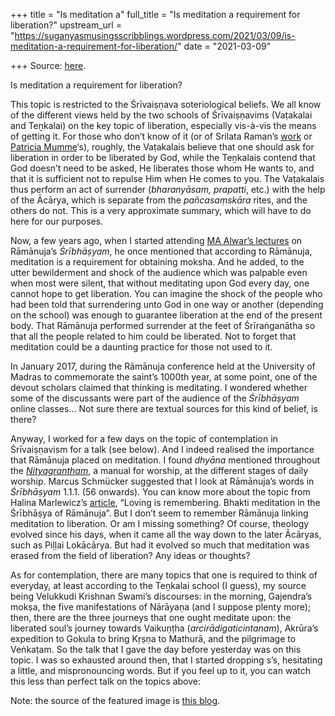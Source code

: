 +++
title = "Is meditation a"
full_title = "Is meditation a requirement for liberation?"
upstream_url = "https://suganyasmusingsscribblings.wordpress.com/2021/03/09/is-meditation-a-requirement-for-liberation/"
date = "2021-03-09"

+++
Source: [here](https://suganyasmusingsscribblings.wordpress.com/2021/03/09/is-meditation-a-requirement-for-liberation/).

Is meditation a requirement for liberation?

This topic is restricted to the Śrīvaiṣṇava soteriological beliefs. We all know of the different views held by the two schools of Śrīvaiṣṇavims (Vaṭakalai and Teṉkalai) on the key topic of liberation, especially vis-à-vis the means of getting it. For those who don’t know of it (or of Srilata Raman’s [work](https://books.google.co.in/books/about/Self_Surrender_prapatti_to_God_in_Shriva.html?id=O1c6KjcHf5AC&redir_esc=y) or [Patricia Mumme](https://archive.org/details/svtd_pm)‘s), roughly, the Vaṭakalais believe that one should ask for liberation in order to be liberated by God, while the Teṉkalais contend that God doesn’t need to be asked, He liberates those whom He wants to, and that it is sufficient not to repulse Him when He comes to you. The Vaṭakalais thus perform an act of surrender (*bharanyāsam, prapatti*, etc.) with the help of the Ācārya, which is separate from the *pañcasaṃskāra* rites, and the others do not. This is a very approximate summary, which will have to do here for our purposes.

Now, a few years ago, when I started attending [MA Alwar’s lectures](https://www.youtube.com/c/RamanujaOrg/playlists) on Rāmānuja’s *Śrībhāṣyam*, he once mentioned that according to Rāmānuja, meditation is a requirement for obtaining moksha. And he added, to the utter bewilderment and shock of the audience which was palpable even when most were silent, that without meditating upon God every day, one cannot hope to get liberation. You can imagine the shock of the people who had been told that surrendering unto God in one way or another (depending on the school) was enough to guarantee liberation at the end of the present body. That Rāmānuja performed surrender at the feet of Śrīraṅganātha so that all the people related to him could be liberated. Not to forget that meditation could be a daunting practice for those not used to it.

In January 2017, during the Rāmānuja conference held at the University of Madras to commemorate the saint’s 1000th year, at some point, one of the devout scholars claimed that thinking is meditating. I wondered whether some of the discussants were part of the audience of the *Śrībhāṣyam* online classes… Not sure there are textual sources for this kind of belief, is there?

Anyway, I worked for a few days on the topic of contemplation in Śrīvaiṣṇavism for a talk (see below). And I indeed realised the importance that Rāmānuja placed on meditation. I found *dhyāna* mentioned throughout the *[Nityagrantham](https://link.springer.com/article/10.1007/s11407-020-09282-4)*, a manual for worship, at the different stages of daily worship. Marcus Schmücker suggested that I look at Rāmānuja’s words in *Śrībhāṣyam* 1.1.1. (56 onwards). You can know more about the topic from Halina Marlewicz’s [article](https://www.academia.edu/994852/Loving_is_remembering_Bhakti_meditation_in_the_Śrībhāṣya_of_Rāmānuja), “Loving is remembering. Bhakti meditation in the Śrībhāṣya of Rāmānuja”. But I don’t seem to remember Rāmānuja linking meditation to liberation. Or am I missing something? Of course, theology evolved since his days, when it came all the way down to the later Ācāryas, such as Piḷḷai Lokācārya. But had it evolved so much that meditation was erased from the field of liberation? Any ideas or thoughts?

As for contemplation, there are many topics that one is required to think of everyday, at least according to the Teṉkalai school (I guess), my source being Velukkudi Krishnan Swami’s discourses: in the morning, Gajendra’s mokṣa, the five manifestations of Nārāyaṇa (and I suppose plenty more); then, there are the three journeys that one ought meditate upon: the liberated soul’s journey towards Vaikuṇṭha (*arcirādigaticintanam*), Akrūra’s expedition to Gokula to bring Kṛṣṇa to Mathurā, and the pilgrimage to Veṅkaṭam. So the talk that I gave the day before yesterday was on this topic. I was so exhausted around then, that I started dropping s’s, hesitating a little, and mispronouncing words. But if you feel up to it, you can watch this less than perfect talk on the topics above:

Note: the source of the featured image is [this blog](https://kazhiyurvaradanblog.in/2017/01/29/the-srivaishnava-saint-swamy-nam-pillai-who-was-glorified-as-lokaa-charyar/).
